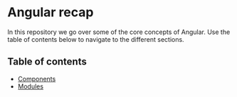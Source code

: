 # Angular recap

In this repository we go over some of the core concepts of Angular. Use the table of contents below to navigate to the different sections.

## Table of contents

- [Components](./components.md)
- [Modules](./modules.md)

